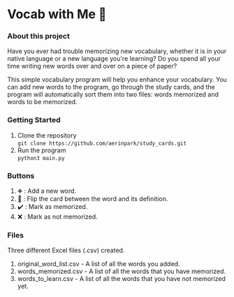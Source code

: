 # Vocab with Me 📖

### About this project

Have you ever had trouble memorizing new vocabulary, whether it is in your native language or a new language you're learning? Do you spend all your time writing new words over and over on a piece of paper?

This simple vocabulary program will help you enhance your vocabulary. You can add new words to the program, go through the study cards, and the program will automatically sort them into two files: words memorized and words to be memorized.

### Getting Started

1. Clone the repository<br>
   `git clone https://github.com/aerinpark/study_cards.git `
2. Run the program<br>
   `python3 main.py`

### Buttons
1. ➕ : Add a new word.
2. 🔄 : Flip the card between the word and its definition.
3. ✔️ : Mark as memorized.
4. ❌ : Mark as not memorized.

### Files
Three different Excel files (.csv) created.
1. original_word_list.csv - A list of all the words you added.
2. words_memorized.csv - A list of all the words that you have memorized.
3. words_to_learn.csv - A list of all the words that you have not memorized yet. 